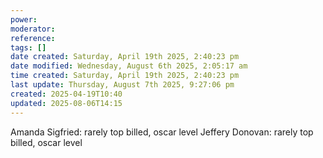 ```yaml
---
power: 
moderator: 
reference: 
tags: []
date created: Saturday, April 19th 2025, 2:40:23 pm
date modified: Wednesday, August 6th 2025, 2:05:17 am
time created: Saturday, April 19th 2025, 2:40:23 pm
last update: Thursday, August 7th 2025, 9:27:06 pm
created: 2025-04-19T10:40
updated: 2025-08-06T14:15
---
```


Amanda Sigfried: rarely top billed, oscar level
Jeffery Donovan: rarely top billed, oscar level